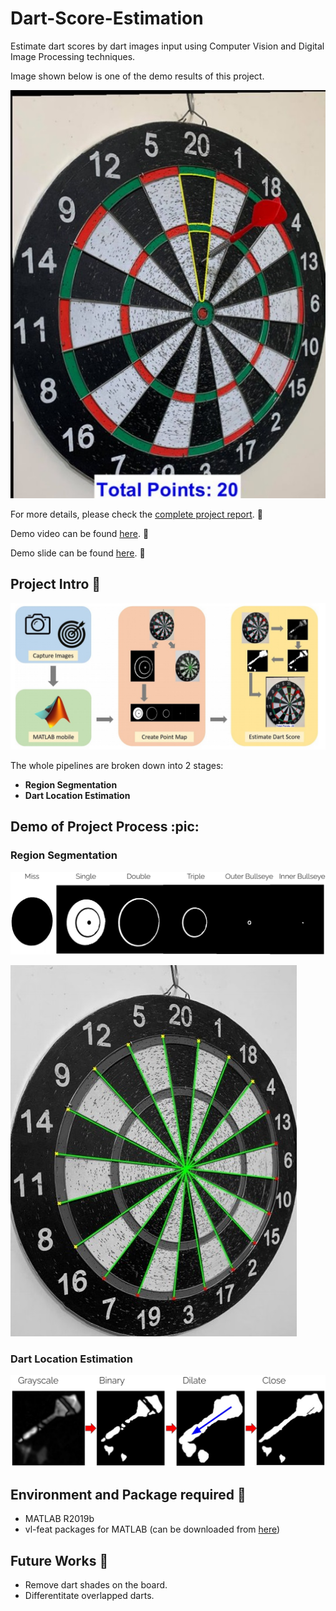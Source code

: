 # Dart-Score-Estimation
Estimate dart scores by dart images input using Computer Vision and Digital Image Processing techniques.

Image shown below is one of the demo results of this project.

![Demo](src/result.jpg)

For more details, please check the [complete project report](src/DSP_Final_Report_Team_10.pdf). :page_with_curl:

Demo video can be found [here](https://www.youtube.com/watch?v=PBdtE5Uq9Ac&ab_channel=MaxSyu). :movie_camera:

Demo slide can be found [here](src/DSP_Final_Slide.pdf). :newspaper:

## Project Intro :dart:

![Pipeline](src/experiment.jpg)

The whole pipelines are broken down into 2 stages:
  * **Region Segmentation**
  * **Dart Location Estimation**
  
## Demo of Project Process :pic:

### Region Segmentation

![](src/score_mask.jpg)

![](src/radial_divider.jpg)

### Dart Location Estimation

![](src/dart_location.jpg)

## Environment and Package required :snake:

* MATLAB R2019b
* vl-feat packages for MATLAB (can be downloaded from [here](https://www.vlfeat.org/download.html))

## Future Works :triangular_flag_on_post:

* Remove dart shades on the board.
* Differentitate overlapped darts.
